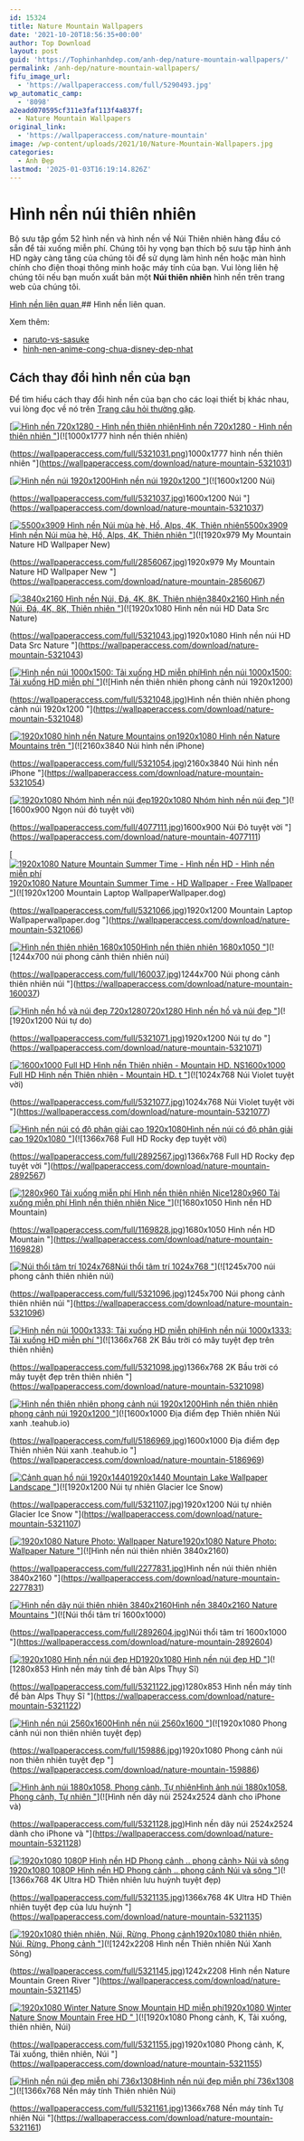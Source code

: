 ```yaml
---
id: 15324
title: Nature Mountain Wallpapers
date: '2021-10-20T18:56:35+00:00'
author: Top Download
layout: post
guid: 'https://Tophinhanhdep.com/anh-dep/nature-mountain-wallpapers/'
permalink: /anh-dep/nature-mountain-wallpapers/
fifu_image_url:
  - 'https://wallpaperaccess.com/full/5290493.jpg'
wp_automatic_camp:
  - '8098'
a2eadd070595cf311e3faf113f4a837f:
  - Nature Mountain Wallpapers
original_link:
  - 'https://wallpaperaccess.com/nature-mountain'
image: /wp-content/uploads/2021/10/Nature-Mountain-Wallpapers.jpg
categories:
  - Ảnh Đẹp
lastmod: '2025-01-03T16:19:14.826Z'
---
```

# Hình nền núi thiên nhiên

Bộ sưu tập gồm 52 hình nền và hình nền về Núi Thiên nhiên hàng đầu có sẵn để tải xuống miễn phí. Chúng tôi hy vọng bạn thích bộ sưu tập hình ảnh HD ngày càng tăng của chúng tôi để sử dụng làm hình nền hoặc màn hình chính cho điện thoại thông minh hoặc máy tính của bạn. Vui lòng liên hệ chúng tôi nếu bạn muốn xuất bản một **Núi thiên nhiên** hình nền trên trang web của chúng tôi.

[Hình nền liên quan ](#related) ## Hình nền liên quan.

   
 Xem thêm:

   
- [naruto-vs-sasuke](https://tophinhanhdep.com/anh-naruto/naruto-vs-sasuke/)
- [hinh-nen-anime-cong-chua-disney-dep-nhat](https://tophinhanhdep.com/anh-anime/hinh-nen-anime-cong-chua-disney-dep-nhat/)

## Cách thay đổi hình nền của bạn

Để tìm hiểu cách thay đổi hình nền của bạn cho các loại thiết bị khác nhau, vui lòng đọc về nó trên [Trang câu hỏi thường gặp](https://tophinhanhdep.com/faq/).

  
[[![Hình nền 720x1280 - Hình nền thiên nhiên](https://wallpaperaccess.com/full/5290493.jpg)Hình nền 720x1280 - Hình nền thiên nhiên "](https://wallpaperaccess.com/download/nature-mountain-5290493)](![1000x1777 hình nền thiên nhiên)

(https://wallpaperaccess.com/full/5321031.png)1000x1777 hình nền thiên nhiên "](https://wallpaperaccess.com/download/nature-mountain-5321031)

[[![Hình nền núi 1920x1200](https://wallpaperaccess.com/full/5321034.jpg)Hình nền núi 1920x1200 "](https://wallpaperaccess.com/download/nature-mountain-5321034)](![1600x1200 Núi)

(https://wallpaperaccess.com/full/5321037.jpg)1600x1200 Núi "](https://wallpaperaccess.com/download/nature-mountain-5321037)

[[![5500x3909 Hình nền Núi mùa hè, Hồ, Alps, 4K, Thiên nhiên](https://wallpaperaccess.com/full/38637.jpg)5500x3909 Hình nền Núi mùa hè, Hồ, Alps, 4K, Thiên nhiên "](https://wallpaperaccess.com/download/nature-mountain-38637)](![1920x979 My Mountain Nature HD Wallpaper New)

(https://wallpaperaccess.com/full/2856067.jpg)1920x979 My Mountain Nature HD Wallpaper New "](https://wallpaperaccess.com/download/nature-mountain-2856067)

[[![3840x2160 Hình nền Núi, Đá, 4K, 8K, Thiên nhiên](https://wallpaperaccess.com/full/38580.jpg)3840x2160 Hình nền Núi, Đá, 4K, 8K, Thiên nhiên "](https://wallpaperaccess.com/download/nature-mountain-38580)](![1920x1080 Hình nền núi HD Data Src Nature)

(https://wallpaperaccess.com/full/5321043.jpg)1920x1080 Hình nền núi HD Data Src Nature "](https://wallpaperaccess.com/download/nature-mountain-5321043)

[[![Hình nền núi 1000x1500: Tải xuống HD miễn phí](https://wallpaperaccess.com/full/5169430.jpg)Hình nền núi 1000x1500: Tải xuống HD miễn phí "](https://wallpaperaccess.com/download/nature-mountain-5169430)](![Hình nền thiên nhiên phong cảnh núi 1920x1200)

(https://wallpaperaccess.com/full/5321048.jpg)Hình nền thiên nhiên phong cảnh núi 1920x1200 "](https://wallpaperaccess.com/download/nature-mountain-5321048)

[[![1920x1080 hình nền Nature Mountains on](https://wallpaperaccess.com/full/5321052.jpg)1920x1080 Hình nền Nature Mountains trên "](https://wallpaperaccess.com/download/nature-mountain-5321052)](![2160x3840 Núi hình nền iPhone)

(https://wallpaperaccess.com/full/5321054.jpg)2160x3840 Núi hình nền iPhone "](https://wallpaperaccess.com/download/nature-mountain-5321054)

[[![1920x1080 Nhóm hình nền núi đẹp](https://wallpaperaccess.com/full/4077182.jpg)1920x1080 Nhóm hình nền núi đẹp "](https://wallpaperaccess.com/download/nature-mountain-4077182)](![1600x900 Ngọn núi đỏ tuyệt vời)

(https://wallpaperaccess.com/full/4077111.jpg)1600x900 Núi Đỏ tuyệt vời "](https://wallpaperaccess.com/download/nature-mountain-4077111)

[[![1920x1080 Nature Mountain Summer Time - Hình nền HD - Hình nền miễn phí](https://wallpaperaccess.com/full/555353.jpg)1920x1080 Nature Mountain Summer Time - HD Wallpaper - Free Wallpaper "](https://wallpaperaccess.com/download/nature-mountain-555353)](![1920x1200 Mountain Laptop WallpaperWallpaper.dog)

(https://wallpaperaccess.com/full/5321066.jpg)1920x1200 Mountain Laptop Wallpaperwallpaper.dog "](https://wallpaperaccess.com/download/nature-mountain-5321066)

[[![Hình nền thiên nhiên 1680x1050](https://wallpaperaccess.com/full/5321067.jpg)Hình nền thiên nhiên 1680x1050 "](https://wallpaperaccess.com/download/nature-mountain-5321067)](![1244x700 núi phong cảnh thiên nhiên núi)

(https://wallpaperaccess.com/full/160037.jpg)1244x700 Núi phong cảnh thiên nhiên núi "](https://wallpaperaccess.com/download/nature-mountain-160037)

[[![Hình nền hồ và núi đẹp 720x1280](https://wallpaperaccess.com/full/1314107.jpg)720x1280 Hình nền hồ và núi đẹp "](https://wallpaperaccess.com/download/nature-mountain-1314107)](![1920x1200 Núi tự do)

(https://wallpaperaccess.com/full/5321071.jpg)1920x1200 Núi tự do "](https://wallpaperaccess.com/download/nature-mountain-5321071)

[[![1600x1000 Full HD Hình nền Thiên nhiên - Mountain HD.  NS](https://wallpaperaccess.com/full/5321073.jpg)1600x1000 Full HD Hình nền Thiên nhiên - Mountain HD. t "](https://wallpaperaccess.com/download/nature-mountain-5321073)](![1024x768 Núi Violet tuyệt vời)

(https://wallpaperaccess.com/full/5321077.jpg)1024x768 Núi Violet tuyệt vời "](https://wallpaperaccess.com/download/nature-mountain-5321077)

[[![Hình nền núi có độ phân giải cao 1920x1080](https://wallpaperaccess.com/full/5321085.jpg)Hình nền núi có độ phân giải cao 1920x1080 "](https://wallpaperaccess.com/download/nature-mountain-5321085)](![1366x768 Full HD Rocky đẹp tuyệt vời)

(https://wallpaperaccess.com/full/2892567.jpg)1366x768 Full HD Rocky đẹp tuyệt vời "](https://wallpaperaccess.com/download/nature-mountain-2892567)

[[![1280x960 Tải xuống miễn phí Hình nền thiên nhiên Nice](https://wallpaperaccess.com/full/5321092.jpg)1280x960 Tải xuống miễn phí Hình nền thiên nhiên Nice "](https://wallpaperaccess.com/download/nature-mountain-5321092)](![1680x1050 Hình nền HD Mountain)

(https://wallpaperaccess.com/full/1169828.jpg)1680x1050 Hình nền HD Mountain "](https://wallpaperaccess.com/download/nature-mountain-1169828)

[[![Núi thổi tâm trí 1024x768](https://wallpaperaccess.com/full/3723850.jpg)Núi thổi tâm trí 1024x768 "](https://wallpaperaccess.com/download/nature-mountain-3723850)](![1245x700 núi phong cảnh thiên nhiên núi)

(https://wallpaperaccess.com/full/5321096.jpg)1245x700 Núi phong cảnh thiên nhiên núi "](https://wallpaperaccess.com/download/nature-mountain-5321096)

[[![Hình nền núi 1000x1333: Tải xuống HD miễn phí](https://wallpaperaccess.com/full/5079810.jpg)Hình nền núi 1000x1333: Tải xuống HD miễn phí "](https://wallpaperaccess.com/download/nature-mountain-5079810)](![1366x768 2K Bầu trời có mây tuyệt đẹp trên thiên nhiên)

(https://wallpaperaccess.com/full/5321098.jpg)1366x768 2K Bầu trời có mây tuyệt đẹp trên thiên nhiên "](https://wallpaperaccess.com/download/nature-mountain-5321098)

[[![Hình nền thiên nhiên phong cảnh núi 1920x1200](https://wallpaperaccess.com/full/5314493.jpg)Hình nền thiên nhiên phong cảnh núi 1920x1200 "](https://wallpaperaccess.com/download/nature-mountain-5314493)](![1600x1000 Địa điểm đẹp Thiên nhiên Núi xanh .teahub.io)

(https://wallpaperaccess.com/full/5186969.jpg)1600x1000 Địa điểm đẹp Thiên nhiên Núi xanh .teahub.io "](https://wallpaperaccess.com/download/nature-mountain-5186969)

[[![Cảnh quan hồ núi 1920x1440](https://wallpaperaccess.com/full/1535308.jpg)1920x1440 Mountain Lake Wallpaper Landscape "](https://wallpaperaccess.com/download/nature-mountain-1535308)](![1920x1200 Núi tự nhiên Glacier Ice Snow)

(https://wallpaperaccess.com/full/5321107.jpg)1920x1200 Núi tự nhiên Glacier Ice Snow "](https://wallpaperaccess.com/download/nature-mountain-5321107)

[[![1920x1080 Nature Photo: Wallpaper Nature](https://wallpaperaccess.com/full/5321110.jpg)1920x1080 Nature Photo: Wallpaper Nature "](https://wallpaperaccess.com/download/nature-mountain-5321110)](![Hình nền núi thiên nhiên 3840x2160)

(https://wallpaperaccess.com/full/2277831.jpg)Hình nền núi thiên nhiên 3840x2160 "](https://wallpaperaccess.com/download/nature-mountain-2277831)

[[![Hình nền dãy núi thiên nhiên 3840x2160](https://wallpaperaccess.com/full/5321115.jpg)Hình nền 3840x2160 Nature Mountains "](https://wallpaperaccess.com/download/nature-mountain-5321115)](![Núi thổi tâm trí 1600x1000)

(https://wallpaperaccess.com/full/2892604.jpg)Núi thổi tâm trí 1600x1000 "](https://wallpaperaccess.com/download/nature-mountain-2892604)

[[![1920x1080 Hình nền núi đẹp HD](https://wallpaperaccess.com/full/5321121.jpg)1920x1080 Hình nền núi đẹp HD "](https://wallpaperaccess.com/download/nature-mountain-5321121)](![1280x853 Hình nền máy tính để bàn Alps Thụy Sĩ)

(https://wallpaperaccess.com/full/5321122.jpg)1280x853 Hình nền máy tính để bàn Alps Thụy Sĩ "](https://wallpaperaccess.com/download/nature-mountain-5321122)

[[![Hình nền núi 2560x1600](https://wallpaperaccess.com/full/5321123.jpg)Hình nền núi 2560x1600 "](https://wallpaperaccess.com/download/nature-mountain-5321123)](![1920x1080 Phong cảnh núi non thiên nhiên tuyệt đẹp)

(https://wallpaperaccess.com/full/159886.jpg)1920x1080 Phong cảnh núi non thiên nhiên tuyệt đẹp "](https://wallpaperaccess.com/download/nature-mountain-159886)

[[![Hình ảnh núi 1880x1058, Phong cảnh, Tự nhiên](https://wallpaperaccess.com/full/5321126.jpg)Hình ảnh núi 1880x1058, Phong cảnh, Tự nhiên "](https://wallpaperaccess.com/download/nature-mountain-5321126)](![Hình nền dãy núi 2524x2524 dành cho iPhone và)

(https://wallpaperaccess.com/full/5321128.jpg)Hình nền dãy núi 2524x2524 dành cho iPhone và "](https://wallpaperaccess.com/download/nature-mountain-5321128)

[[![1920x1080 1080P Hình nền HD Phong cảnh .. phong cảnh> Núi và sông]()1920x1080 1080P Hình nền HD Phong cảnh .. phong cảnh Núi và sông "](https://wallpaperaccess.com/download/nature-mountain-96465)](![1366x768 4K Ultra HD Thiên nhiên lưu huỳnh tuyệt đẹp)

(https://wallpaperaccess.com/full/5321135.jpg)1366x768 4K Ultra HD Thiên nhiên tuyệt đẹp của lưu huỳnh "](https://wallpaperaccess.com/download/nature-mountain-5321135)

[[![1920x1080 thiên nhiên, Núi, Rừng, Phong cảnh](https://wallpaperaccess.com/full/5321136.jpg)1920x1080 thiên nhiên, Núi, Rừng, Phong cảnh "](https://wallpaperaccess.com/download/nature-mountain-5321136)](![1242x2208 Hình nền Thiên nhiên Núi Xanh Sông)

(https://wallpaperaccess.com/full/5321145.jpg)1242x2208 Hình nền Nature Mountain Green River "](https://wallpaperaccess.com/download/nature-mountain-5321145)

[[![1920x1080 Winter Nature Snow Mountain HD miễn phí](https://wallpaperaccess.com/full/5321153.jpg)1920x1080 Winter Nature Snow Mountain Free HD " ](https://wallpaperaccess.com/download/nature-mountain-5321153)](![1920x1080 Phong cảnh, K, Tải xuống, thiên nhiên, Núi)

(https://wallpaperaccess.com/full/5321155.jpg)1920x1080 Phong cảnh, K, Tải xuống, thiên nhiên, Núi "](https://wallpaperaccess.com/download/nature-mountain-5321155)

[[![Hình nền núi đẹp miễn phí 736x1308](https://wallpaperaccess.com/full/5321160.jpg)Hình nền núi đẹp miễn phí 736x1308 "](https://wallpaperaccess.com/download/nature-mountain-5321160)](![1366x768 Nền máy tính Thiên nhiên Núi)

(https://wallpaperaccess.com/full/5321161.jpg)1366x768 Nền máy tính Tự nhiên Núi "](https://wallpaperaccess.com/download/nature-mountain-5321161)
